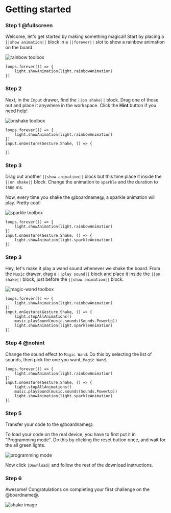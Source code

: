 # Getting started

### Step 1 @fullscreen

Welcome, let's get started by making something magical! Start by placing a ``||show animation||`` block in a ``||forever||`` slot to show a rainbow animation on the board.

![rainbow toolbox](/static/cp/tutorials/getting-started/rainbow-toolbox.gif)

```filterblocks
loops.forever(() => {
    light.showAnimation(light.rainbowAnimation)
})
```

### Step 2

Next, in the ``Input`` drawer, find the ``||on shake||`` block. Drag one of those out and place it anywhere in the workspace.
Click the **Hint** button if you need help!

![onshake toolbox](/static/cp/tutorials/getting-started/onshake-toolbox.gif)

```filterblocks
loops.forever(() => {
    light.showAnimation(light.rainbowAnimation)
})
input.onGesture(Gesture.Shake, () => {

})
```

### Step 3

Drag out another ``||show animation||`` block but this time place it inside the ``||on shake||`` block. Change the animation to ``sparkle`` and the duration to ``1500`` ms.

Now, every time you shake the @boardname@, a sparkle animation will play. Pretty cool!

![sparkle toolbox](/static/cp/tutorials/getting-started/sparkle-toolbox.gif)

```filterblocks
loops.forever(() => {
    light.showAnimation(light.rainbowAnimation)
})
input.onGesture(Gesture.Shake, () => {
    light.showAnimation(light.sparkleAnimation)
})
```

### Step 3

Hey, let's make it play a wand sound whenever we shake the board. From the ``Music`` drawer, drag a ``||play sound||`` block and place it inside the ``||on shake||`` block, just before the ``||show animation||`` block.

![magic-wand toolbox](/static/cp/tutorials/getting-started/wandsound-toolbox.gif)

```filterblocks
loops.forever(() => {
    light.showAnimation(light.rainbowAnimation)
})
input.onGesture(Gesture.Shake, () => {
    light.stopAllAnimations()
    music.playSound(music.sounds(Sounds.PowerUp))
    light.showAnimation(light.sparkleAnimation)
})
```

### Step 4 @nohint

Change the sound effect to ``Magic Wand``. Do this by selecting the list of sounds, then pick the one you want, ``Magic Wand``.

```filterblocks
loops.forever(() => {
    light.showAnimation(light.rainbowAnimation)
})
input.onGesture(Gesture.Shake, () => {
    light.stopAllAnimations()
    music.playSound(music.sounds(Sounds.PowerUp))
    light.showAnimation(light.sparkleAnimation)
})
```

### Step 5

Transfer your code to the @boardname@.

To load your code on the real device, you have to first put it in "Programming mode".
Do this by clicking the reset button once, and wait for the all green lights.

![programming mode](/static/cp/tutorials/getting-started/programming-mode.gif)

Now click ``|Download|`` and follow the rest of the download instructions.

### Step 6

Awesome! Congratulations on completing your first challenge on the @boardname@.

![shake image](/static/cp/tutorials/getting-started/shake.gif)
